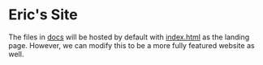 # Eric's Site

The files in [docs](./docs) will be hosted by default with [index.html](./docs/index.html) as the landing page. However, we can modify this to be a more fully featured website as well.